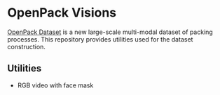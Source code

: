 # OpenPack Visions

[OpenPack Dataset](https://open-pack.github.io/) is a new large-scale multi-modal dataset of packing processes.
This repository provides utilities used for the dataset construction.

## Utilities

- RGB video with face mask
